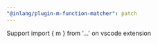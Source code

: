 ```yaml
---
"@inlang/plugin-m-function-matcher": patch
---
```


Support import { m } from '...' on vscode extension
